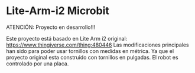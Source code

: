 # Lite-Arm-i2 Microbit

ATENCIÓN: Proyecto en desarrollo!!!

Este proyecto está basado en Lite Arm i2 original: https://www.thingiverse.com/thing:480446
Las modificaciones principales han sido para poder usar tornillos con medidas en métrica. Ya que el proyecto original esta construido con tornillos en pulgadas.
El robot es controlado por una placa.
